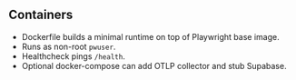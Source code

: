 ## Containers

- Dockerfile builds a minimal runtime on top of Playwright base image.
- Runs as non-root `pwuser`.
- Healthcheck pings `/health`.
- Optional docker-compose can add OTLP collector and stub Supabase.



